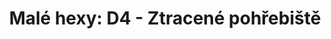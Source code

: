 ---
layout: article
authors: Ecthelion
title: 'Malé hexy: D4 - Ztracené pohřebiště'
tags: 'materiály a doplňky, inspirace, Malé hexy'
series: Malé hexy
summary: 'Malé hexy, hex D4'
---